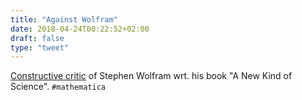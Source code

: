 ```yaml
---
title: "Against Wolfram"
date: 2018-04-24T00:22:52+02:00
draft: false
type: "tweet"
---
```

[Constructive critic](https://nedbatchelder.com/blog/200207/stephen_wolframs_unfortunate_ego.html) of Stephen Wolfram wrt. his book "A New Kind of Science". `#mathematica`
